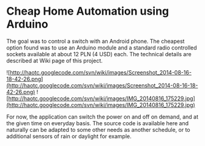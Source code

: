 # Cheap Home Automation using Arduino #

The goal was to control a switch with an Android phone. The cheapest option found was to use an Arduino module and a standard radio controlled sockets available at about 12 PLN (4 USD) each. The technical details are described at Wiki page of this project.

![http://haotc.googlecode.com/svn/wiki/images/Screenshot_2014-08-16-18-42-26.png](http://haotc.googlecode.com/svn/wiki/images/Screenshot_2014-08-16-18-42-26.png)
![http://haotc.googlecode.com/svn/wiki/images/IMG_20140816_175229.jpg](http://haotc.googlecode.com/svn/wiki/images/IMG_20140816_175229.jpg)

For now, the application can switch the power on and off on demand, and at the given time on everyday basis. The source code is available here and naturally can be adapted to some other needs as another schedule, or to additional sensors of rain or daylight for example.